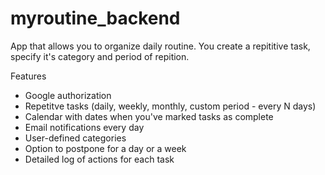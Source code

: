 # myroutine_backend

App that allows you to organize daily routine. You create a repititive task, specify it's category and period of repition.

Features
- Google authorization
- Repetitve tasks (daily, weekly, monthly, custom period - every N days)
- Calendar with dates when you've marked tasks as complete
- Email notifications every day 
- User-defined categories
- Option to postpone for a day or a week
- Detailed log of actions for each task
